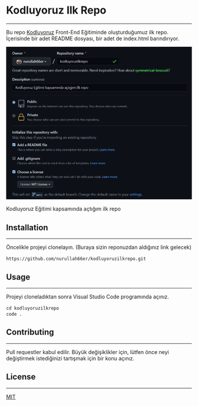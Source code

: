 # Kodluyoruz Ilk Repo
---
Bu repo [Kodluyoruz](https://www.kodluyoruz.org/) Front-End Eğitiminde oluşturduğumuz ilk repo. İçerisinde bir adet README dosyası, bir adet de index.html barındırıyor.

![image](./images/github.png)

Kodluyoruz Eğitimi kapsamında açtığım ilk repo

## Installation
---
Öncelikle projeyi clonelayın. (Buraya sizin reponuzdan aldığınız link gelecek)
```
https://github.com/nurullah66er/kodluyoruzilkrepo.git 
```

## Usage
---
Projeyi cloneladıktan sonra Visual Studio Code programında açınız.
``` 
cd kodluyoruzilkrepo
code . 
```

## Contributing
---
Pull requestler kabul edilir. Büyük değişiklikler için, lütfen önce neyi değiştirmek istediğinizi tartışmak için bir konu açınız.

## License
---
[MIT](https://choosealicense.com/licenses/mit/)
